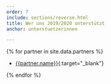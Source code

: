```yaml
---
order: 7
include: sections/reverse.html
title: Wer uns 2019/2020 unterstützt
anchor: unterstuetzerinnen

---
```

{% for partner in site.data.partners %}
- [{{partner.name}}]({{partner.link}}){:target="_blank"}

{% endfor %}